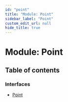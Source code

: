 ```yaml
---
id: "point"
title: "Module: Point"
sidebar_label: "Point"
custom_edit_url: null
hide_title: true
---
```


# Module: Point

## Table of contents

### Interfaces

- [Point](../interfaces/point.point-1.md)
